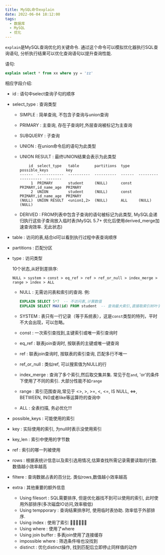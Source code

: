 ```yaml
---
title: MySQL命令explain
date: 2022-06-04 18:12:00
tags:
  - 数据库
  - MySQL
  - 优化
---
```


`explain`是MySQL查询优化的关键命令. 通过这个命令可以模拟优化器执行SQL查询语句, 分析执行结果可以优化查询语句以提升查询性能.

<!--more-->

语句:

```sql
explain select * from xx where yy = 'zz'
```

相应字段介绍:

- id : 语句中select查询子句的顺序

- select_type : 查询类型

  - SIMPLE : 简单查询, 不包含子查询与union查询

  - PRIMARY : 主查询, 存在子查询时,外层查询被标记为主查询

  - SUBQUERY : 子查询

  - UNION : 在union命令后的语句为此类型

  - UNION RESULT : 最终UNION结果会表示为此类型

    ```
        id  select_type   table       partitions  type    possible_keys        key      
    ------  ------------  ----------  ----------  ------  -------------------  ------- 
         1  PRIMARY       student     (NULL)      const   PRIMARY,id_name_age  PRIMARY  
         2  UNION         student     (NULL)      const   PRIMARY,id_name_age  PRIMARY 
    (NULL)  UNION RESULT  <union1,2>  (NULL)      ALL     (NULL)               (NULL)   
    ```

  - DERIVED : FROM列表中包含子查询的语句被标记为此类型, MySQL会递归执行这些子查询放入临时表(MySQL 5.7+ 优化后使用derived_merge加速查询效率. 无此状态)

- table : 访问的表,结合id可以看到执行过程中表查询顺序

- partitions : 匹配分区

- type : 访问类型

  10个状态,从好到差排序:

  ```
  NULL > system > const > eq_ref > ref > ref_or_null > index_merge > range > index > ALL
  ```

  - NULL : 无需访问表和索引的查询. 例: 

    ```sql
    EXPLAIN SELECT 5*7  -- 不访问表,计算数值
    EXPLAIN SELECT MAX(id) FROM student  -- 查询最大索引,直接取索引树叶子结点获取 
    ```

  - SYSTEM : 表只有一行记录（等于系统表），这是`const`类型的特列，平时不大会出现，可以忽略。

  - const : 一次索引查找到,主键索引或唯一索引查询时

  - eq_ref : 联表join查询时, 按联表的主键或唯一键查询

  - ref : 联表join查询时, 按联表的索引查询, 匹配多行不唯一

  - ref_or_null : 类似ref, 可以搜索值为NULL的行

  - index_merge : 查询了多个索引,然后取交集并集. 常见于在`and`, 'or'的条件下使用了不同的索引. 大部分性能不如`range`

  - range : 索引范围查询,常见于 <>, >, >=, <, <=, IS NULL, <=>, BETWEEN, IN()或者like等运算符的查询中

  - ALL : 全表扫描, 务必优化!!!

- possible_keys : 可能使用的索引

- key : 实际使用的索引, 为null时表示没使用索引

- key_len : 索引中使用的字节数

- ref : 索引的哪一列被使用

- rows : 根据表统计信息以及索引选用情况,估算查找所需记录需要读取的行数. 数值越小效率越高

- filtere : 查询数据占表的百分比. 类似rows,数值越小效率越高

- extra : 其他重要的额外信息

  - Using filesort : SQL需要排序, 但是优化器找不到可以使用的索引, 此时使用外部排序(多次磁盘IO访问,效率极低)
  - Using tempporary : 查询结果排序时, 使用临时表协助. 效率低于外部排序.
  - Using index : 使用了索引 👍🏻👍🏻👍🏻
  - Using where : 使用了where
  - Using join buffer : 多表join使用了连接缓存
  - impossible where : 筛选条件啥也没找到
  - distinct : 优化distinct操作, 找到匹配后立即停止同样值的动作
